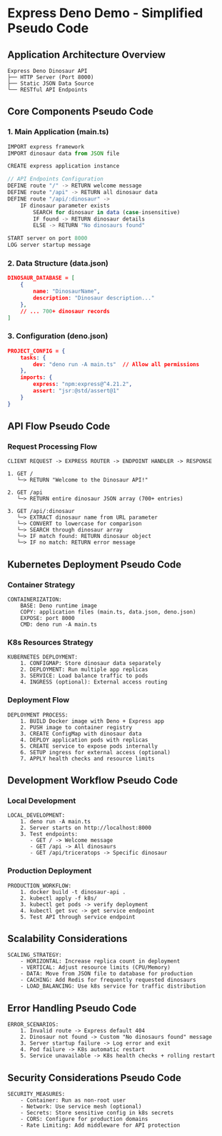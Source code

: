 # Express Deno Demo - Simplified Pseudo Code

## Application Architecture Overview

```
Express Deno Dinosaur API
├── HTTP Server (Port 8000)
├── Static JSON Data Source
└── RESTful API Endpoints
```

## Core Components Pseudo Code

### 1. Main Application (main.ts)
```typescript
IMPORT express framework
IMPORT dinosaur data from JSON file

CREATE express application instance

// API Endpoints Configuration
DEFINE route "/" -> RETURN welcome message
DEFINE route "/api" -> RETURN all dinosaur data
DEFINE route "/api/:dinosaur" -> 
    IF dinosaur parameter exists
        SEARCH for dinosaur in data (case-insensitive)
        IF found -> RETURN dinosaur details
        ELSE -> RETURN "No dinosaurs found"

START server on port 8000
LOG server startup message
```

### 2. Data Structure (data.json)
```json
DINOSAUR_DATABASE = [
    {
        name: "DinosaurName",
        description: "Dinosaur description..."
    },
    // ... 700+ dinosaur records
]
```

### 3. Configuration (deno.json)
```json
PROJECT_CONFIG = {
    tasks: {
        dev: "deno run -A main.ts"  // Allow all permissions
    },
    imports: {
        express: "npm:express@^4.21.2",
        assert: "jsr:@std/assert@1"
    }
}
```

## API Flow Pseudo Code

### Request Processing Flow
```
CLIENT REQUEST -> EXPRESS ROUTER -> ENDPOINT HANDLER -> RESPONSE

1. GET / 
   └─> RETURN "Welcome to the Dinosaur API!"

2. GET /api
   └─> RETURN entire dinosaur JSON array (700+ entries)

3. GET /api/:dinosaur
   └─> EXTRACT dinosaur name from URL parameter
   └─> CONVERT to lowercase for comparison
   └─> SEARCH through dinosaur array
   └─> IF match found: RETURN dinosaur object
   └─> IF no match: RETURN error message
```

## Kubernetes Deployment Pseudo Code

### Container Strategy
```
CONTAINERIZATION:
    BASE: Deno runtime image
    COPY: application files (main.ts, data.json, deno.json)
    EXPOSE: port 8000
    CMD: deno run -A main.ts
```

### K8s Resources Strategy
```
KUBERNETES DEPLOYMENT:
    1. CONFIGMAP: Store dinosaur data separately
    2. DEPLOYMENT: Run multiple app replicas
    3. SERVICE: Load balance traffic to pods
    4. INGRESS (optional): External access routing
```

### Deployment Flow
```
DEPLOYMENT PROCESS:
    1. BUILD Docker image with Deno + Express app
    2. PUSH image to container registry
    3. CREATE ConfigMap with dinosaur data
    4. DEPLOY application pods with replicas
    5. CREATE service to expose pods internally
    6. SETUP ingress for external access (optional)
    7. APPLY health checks and resource limits
```

## Development Workflow Pseudo Code

### Local Development
```
LOCAL_DEVELOPMENT:
    1. deno run -A main.ts
    2. Server starts on http://localhost:8000
    3. Test endpoints:
       - GET / -> Welcome message
       - GET /api -> All dinosaurs
       - GET /api/triceratops -> Specific dinosaur
```

### Production Deployment
```
PRODUCTION_WORKFLOW:
    1. docker build -t dinosaur-api .
    2. kubectl apply -f k8s/
    3. kubectl get pods -> verify deployment
    4. kubectl get svc -> get service endpoint
    5. Test API through service endpoint
```

## Scalability Considerations

```
SCALING_STRATEGY:
    - HORIZONTAL: Increase replica count in deployment
    - VERTICAL: Adjust resource limits (CPU/Memory)
    - DATA: Move from JSON file to database for production
    - CACHING: Add Redis for frequently requested dinosaurs
    - LOAD_BALANCING: Use k8s service for traffic distribution
```

## Error Handling Pseudo Code

```
ERROR_SCENARIOS:
    1. Invalid route -> Express default 404
    2. Dinosaur not found -> Custom "No dinosaurs found" message
    3. Server startup failure -> Log error and exit
    4. Pod failure -> K8s automatic restart
    5. Service unavailable -> K8s health checks + rolling restart
```

## Security Considerations Pseudo Code

```
SECURITY_MEASURES:
    - Container: Run as non-root user
    - Network: Use service mesh (optional)
    - Secrets: Store sensitive config in k8s secrets
    - CORS: Configure for production domains
    - Rate Limiting: Add middleware for API protection
```
